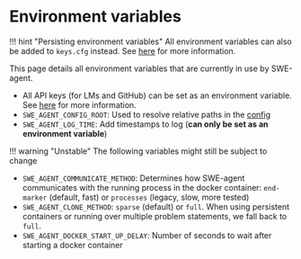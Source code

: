 # Environment variables

!!! hint "Persisting environment variables"
    All environment variables can also be added to `keys.cfg` instead.
    See [here](../installation/keys.md) for more information.

This page details all environment variables that are currently in use by SWE-agent.

* All API keys (for LMs and GitHub) can be set as an environment variable. See [here](../installation/keys.md) for more information.
* `SWE_AGENT_CONFIG_ROOT`: Used to resolve relative paths in the [config](config.md)
* `SWE_AGENT_LOG_TIME`: Add timestamps to log (**can only be set as an environment variable**)

!!! warning "Unstable"
    The following variables might still be subject to change

* `SWE_AGENT_COMMUNICATE_METHOD`: Determines how SWE-agent communicates with the running process in the docker container: `end-marker` (default, fast) or `processes` (legacy, slow, more tested)
* `SWE_AGENT_CLONE_METHOD`: `sparse` (default) or `full`. When using persistent containers or running over multiple problem statements, we fall back to `full`.
* `SWE_AGENT_DOCKER_START_UP_DELAY`: Number of seconds to wait after starting a docker container